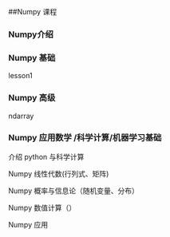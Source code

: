



##Numpy 课程

### Numpy介绍

### Numpy 基础
lesson1

### Numpy 高级
ndarray

### Numpy 应用数学 /科学计算/机器学习基础

介绍 python 与科学计算

Numpy 线性代数(行列式、矩阵)

Numpy 概率与信息论（随机变量、分布）

Numpy 数值计算（）

Numpy 应用
























